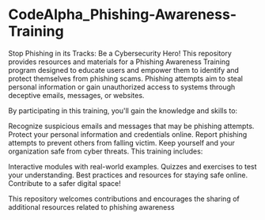 # CodeAlpha_Phishing-Awareness-Training
 Stop Phishing in its Tracks: Be a Cybersecurity Hero!
This repository provides resources and materials for a Phishing Awareness Training program designed to educate users and empower them to identify and protect themselves from phishing scams. Phishing attempts aim to steal personal information or gain unauthorized access to systems through deceptive emails, messages, or websites.

By participating in this training, you'll gain the knowledge and skills to:

Recognize suspicious emails and messages that may be phishing attempts.
Protect your personal information and credentials online.
Report phishing attempts to prevent others from falling victim.
Keep yourself and your organization safe from cyber threats.
This training includes:

Interactive modules with real-world examples.
Quizzes and exercises to test your understanding.
Best practices and resources for staying safe online.
Contribute to a safer digital space!

This repository welcomes contributions and encourages the sharing of additional resources related to phishing awareness
